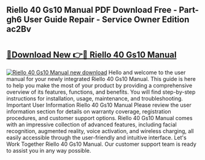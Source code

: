 ## Riello 40 Gs10 Manual PDF Download Free - Part-gh6 User Guide Repair - Service Owner Edition ac2Bv

# <h2><a href="http://bc95209.oget.top/?id=Riello+40+Gs10+Manual">🔗Download New 👉🔴 Riello 40 Gs10 Manual</a></h2>

[![Riello 40 Gs10 Manual new download](https://i.imgur.com/5g1atiW.png)](http://bc95209.oget.top/?id=Riello+40+Gs10+Manual)
Hello and welcome to the user manual for your newly integrated Riello 40 Gs10 Manual. This guide is here to help you make the most of your product by providing a comprehensive overview of its features, functions, and benefits. You will find step-by-step instructions for installation, usage, maintenance, and troubleshooting. Important User Information Riello 40 Gs10 Manual Please review the user information section for details on warranty coverage, registration procedures, and customer support options. Riello 40 Gs10 Manual comes with an impressive collection of advanced features, including facial recognition, augmented reality, voice activation, and wireless charging, all easily accessible through the user-friendly and intuitive interface. Let's Work Together Riello 40 Gs10 Manual. Our customer support team is ready to assist you in any way possible.
